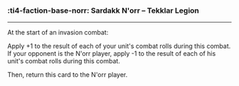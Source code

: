 ### :ti4-faction-base-norr: __Sardakk N'orr – Tekklar Legion__

---
At the start of an invasion combat:

Apply +1 to the result of each of your unit's combat rolls during this combat. 
If your opponent is the N'orr player, apply -1 to the result of each of his unit's combat rolls during this combat.

Then, return this card to the N'orr player.